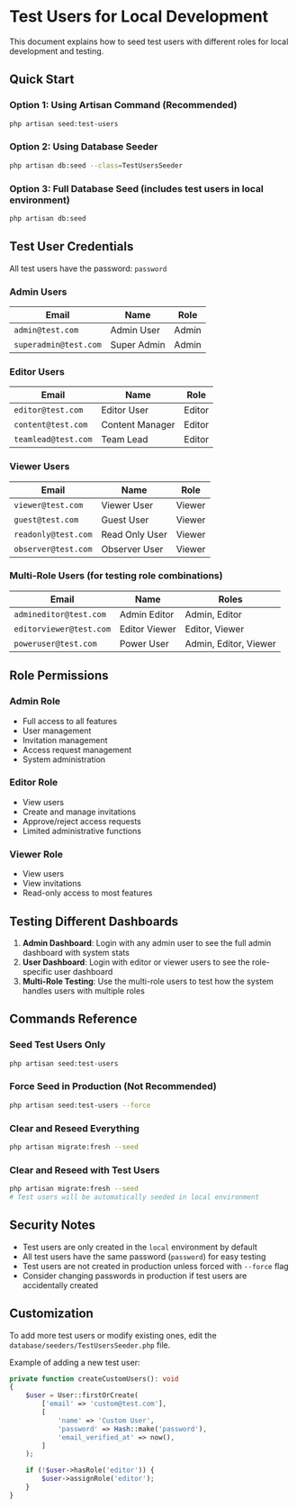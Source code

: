 # Test Users for Local Development

This document explains how to seed test users with different roles for local development and testing.

## Quick Start

### Option 1: Using Artisan Command (Recommended)
```bash
php artisan seed:test-users
```

### Option 2: Using Database Seeder
```bash
php artisan db:seed --class=TestUsersSeeder
```

### Option 3: Full Database Seed (includes test users in local environment)
```bash
php artisan db:seed
```

## Test User Credentials

All test users have the password: `password`

### Admin Users
| Email                 | Name        | Role  |
| --------------------- | ----------- | ----- |
| `admin@test.com`      | Admin User  | Admin |
| `superadmin@test.com` | Super Admin | Admin |

### Editor Users
| Email               | Name            | Role   |
| ------------------- | --------------- | ------ |
| `editor@test.com`   | Editor User     | Editor |
| `content@test.com`  | Content Manager | Editor |
| `teamlead@test.com` | Team Lead       | Editor |

### Viewer Users
| Email               | Name           | Role   |
| ------------------- | -------------- | ------ |
| `viewer@test.com`   | Viewer User    | Viewer |
| `guest@test.com`    | Guest User     | Viewer |
| `readonly@test.com` | Read Only User | Viewer |
| `observer@test.com` | Observer User  | Viewer |

### Multi-Role Users (for testing role combinations)
| Email                   | Name          | Roles                 |
| ----------------------- | ------------- | --------------------- |
| `admineditor@test.com`  | Admin Editor  | Admin, Editor         |
| `editorviewer@test.com` | Editor Viewer | Editor, Viewer        |
| `poweruser@test.com`    | Power User    | Admin, Editor, Viewer |

## Role Permissions

### Admin Role
- Full access to all features
- User management
- Invitation management
- Access request management
- System administration

### Editor Role
- View users
- Create and manage invitations
- Approve/reject access requests
- Limited administrative functions

### Viewer Role
- View users
- View invitations
- Read-only access to most features

## Testing Different Dashboards

1. **Admin Dashboard**: Login with any admin user to see the full admin dashboard with system stats
2. **User Dashboard**: Login with editor or viewer users to see the role-specific user dashboard
3. **Multi-Role Testing**: Use the multi-role users to test how the system handles users with multiple roles

## Commands Reference

### Seed Test Users Only
```bash
php artisan seed:test-users
```

### Force Seed in Production (Not Recommended)
```bash
php artisan seed:test-users --force
```

### Clear and Reseed Everything
```bash
php artisan migrate:fresh --seed
```

### Clear and Reseed with Test Users
```bash
php artisan migrate:fresh --seed
# Test users will be automatically seeded in local environment
```

## Security Notes

- Test users are only created in the `local` environment by default
- All test users have the same password (`password`) for easy testing
- Test users are not created in production unless forced with `--force` flag
- Consider changing passwords in production if test users are accidentally created

## Customization

To add more test users or modify existing ones, edit the `database/seeders/TestUsersSeeder.php` file.

Example of adding a new test user:
```php
private function createCustomUsers(): void
{
    $user = User::firstOrCreate(
        ['email' => 'custom@test.com'],
        [
            'name' => 'Custom User',
            'password' => Hash::make('password'),
            'email_verified_at' => now(),
        ]
    );

    if (!$user->hasRole('editor')) {
        $user->assignRole('editor');
    }
}
``` 